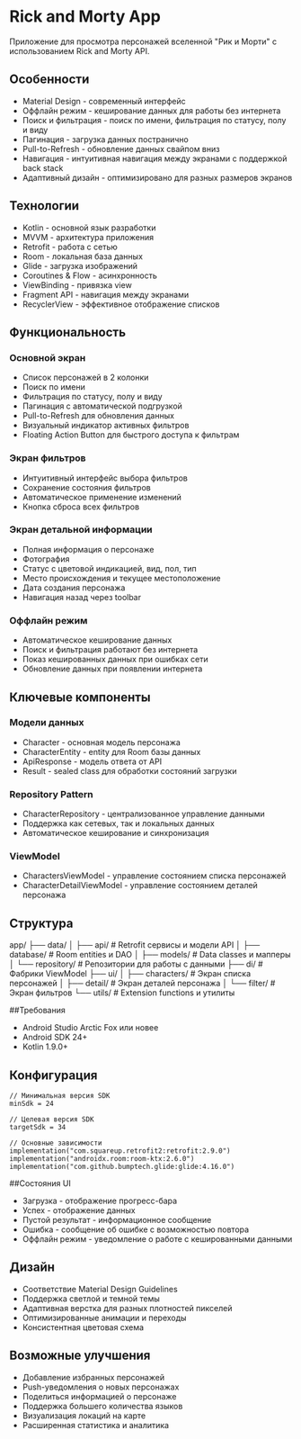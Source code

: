 # Rick and Morty App
Приложение для просмотра персонажей вселенной "Рик и Морти" с использованием Rick and Morty API.

## Особенности
- Material Design - современный интерфейс
- Оффлайн режим - кеширование данных для работы без интернета
- Поиск и фильтрация - поиск по имени, фильтрация по статусу, полу и виду
- Пагинация - загрузка данных постранично
- Pull-to-Refresh - обновление данных свайпом вниз
- Навигация - интуитивная навигация между экранами с поддержкой back stack
- Адаптивный дизайн - оптимизировано для разных размеров экранов

## Технологии
- Kotlin - основной язык разработки
- MVVM - архитектура приложения
- Retrofit - работа с сетью
- Room - локальная база данных
- Glide - загрузка изображений
- Coroutines & Flow - асинхронность
- ViewBinding - привязка view
- Fragment API - навигация между экранами
- RecyclerView - эффективное отображение списков

## Функциональность
### Основной экран
- Список персонажей в 2 колонки
- Поиск по имени
- Фильтрация по статусу, полу и виду
- Пагинация с автоматической подгрузкой
- Pull-to-Refresh для обновления данных
- Визуальный индикатор активных фильтров
- Floating Action Button для быстрого доступа к фильтрам

### Экран фильтров
- Интуитивный интерфейс выбора фильтров
- Сохранение состояния фильтров
- Автоматическое применение изменений
- Кнопка сброса всех фильтров

### Экран детальной информации
- Полная информация о персонаже
- Фотография
- Статус с цветовой индикацией, вид, пол, тип
- Место происхождения и текущее местоположение
- Дата создания персонажа
- Навигация назад через toolbar

### Оффлайн режим
- Автоматическое кеширование данных
- Поиск и фильтрация работают без интернета
- Показ кешированных данных при ошибках сети
- Обновление данных при появлении интернета

## Ключевые компоненты
### Модели данных
- Character - основная модель персонажа
- CharacterEntity - entity для Room базы данных
- ApiResponse - модель ответа от API
- Result - sealed class для обработки состояний загрузки

### Repository Pattern
- CharacterRepository - централизованное управление данными
- Поддержка как сетевых, так и локальных данных
- Автоматическое кеширование и синхронизация

### ViewModel
- CharactersViewModel - управление состоянием списка персонажей
- CharacterDetailViewModel - управление состоянием деталей персонажа

## Структура
app/
├── data/
│   ├── api/          # Retrofit сервисы и модели API
│   ├── database/     # Room entities и DAO
│   ├── models/       # Data classes и мапперы
│   └── repository/   # Репозитории для работы с данными
├── di/               # Фабрики ViewModel
├── ui/
│   ├── characters/   # Экран списка персонажей
│   ├── detail/       # Экран деталей персонажа
│   └── filter/       # Экран фильтров
└── utils/            # Extension functions и утилиты

##Требования
- Android Studio Arctic Fox или новее
- Android SDK 24+
- Kotlin 1.9.0+

## Конфигурация
```
// Минимальная версия SDK
minSdk = 24

// Целевая версия SDK
targetSdk = 34

// Основные зависимости
implementation("com.squareup.retrofit2:retrofit:2.9.0")
implementation("androidx.room:room-ktx:2.6.0")
implementation("com.github.bumptech.glide:glide:4.16.0")
```

##Состояния UI
- Загрузка - отображение прогресс-бара
- Успех - отображение данных
- Пустой результат - информационное сообщение
- Ошибка - сообщение об ошибке с возможностью повтора
- Оффлайн режим - уведомление о работе с кешированными данными

## Дизайн
- Соответствие Material Design Guidelines
- Поддержка светлой и темной темы
- Адаптивная верстка для разных плотностей пикселей
- Оптимизированные анимации и переходы
- Консистентная цветовая схема

## Возможные улучшения
- Добавление избранных персонажей
- Push-уведомления о новых персонажах
- Поделиться информацией о персонаже
- Поддержка большего количества языков
- Визуализация локаций на карте
- Расширенная статистика и аналитика
